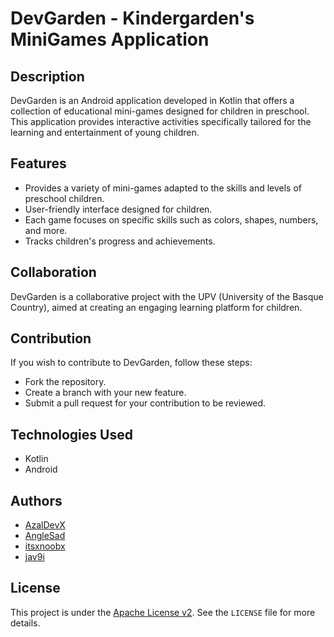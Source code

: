 # DevGarden - Kindergarden's MiniGames Application

## Description
DevGarden is an Android application developed in Kotlin that offers a collection of educational mini-games designed for children in preschool. This application provides interactive activities specifically tailored for the learning and entertainment of young children.

## Features
- Provides a variety of mini-games adapted to the skills and levels of preschool children.
- User-friendly interface designed for children.
- Each game focuses on specific skills such as colors, shapes, numbers, and more.
- Tracks children's progress and achievements.

## Collaboration
DevGarden is a collaborative project with the UPV (University of the Basque Country), aimed at creating an engaging learning platform for children.

## Contribution
If you wish to contribute to DevGarden, follow these steps:
- Fork the repository.
- Create a branch with your new feature.
- Submit a pull request for your contribution to be reviewed.

## Technologies Used
- Kotlin
- Android

## Authors
- [AzalDevX](https://github.com/AzalDevX)
- [AngleSad](https://github.com/AngleSad)
- [itsxnoobx](https://github.com/itsxnoobx)
- [jav9i](https://github.com/jav9i)

## License
This project is under the [Apache License v2](https://www.apache.org/licenses/LICENSE-2.0). See the `LICENSE` file for more details.
